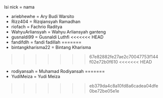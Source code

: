 Isi nick = nama

- ariebhewhe = Ary Budi Warsito
- Rizz404 = Rizqiansyah Ramadhan
- riofach = Fachrio Raditya
- WahyuArliansyah = Wahyu Arliansyah ganteng
- gusnaldi99 = Gusnaldi Luthfi
<<<<<<< HEAD
- fandifdlh = fandi fadillah
=======
- bintangkharisma22 = Bintang Kharisma
>>>>>>> 67e82882fe27ae2c70047753f144f02e72b0f610
<<<<<<< HEAD
- rodiyansah = Muhamad Rodiyansah
=======
- YudiMeiza = Yudi Meiza
>>>>>>> eb379da4c8a10fd8a6cadea04dfe0be72be05e1e
